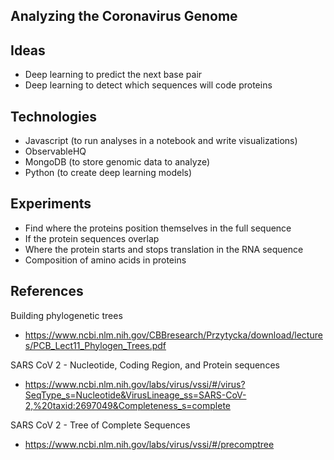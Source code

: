 ## Analyzing the Coronavirus Genome

## Ideas 
- Deep learning to predict the next base pair
- Deep learning to detect which sequences will code proteins

## Technologies
- Javascript (to run analyses in a notebook and write visualizations)
- ObservableHQ
- MongoDB (to store genomic data to analyze)
- Python (to create deep learning models)

## Experiments
- Find where the proteins position themselves in the full sequence
- If the protein sequences overlap
- Where the protein starts and stops translation in the RNA sequence
- Composition of amino acids in proteins

## References
Building phylogenetic trees
- https://www.ncbi.nlm.nih.gov/CBBresearch/Przytycka/download/lectures/PCB_Lect11_Phylogen_Trees.pdf

SARS CoV 2 - Nucleotide, Coding Region, and Protein sequences
- https://www.ncbi.nlm.nih.gov/labs/virus/vssi/#/virus?SeqType_s=Nucleotide&VirusLineage_ss=SARS-CoV-2,%20taxid:2697049&Completeness_s=complete

SARS CoV 2 - Tree of Complete Sequences
- https://www.ncbi.nlm.nih.gov/labs/virus/vssi/#/precomptree